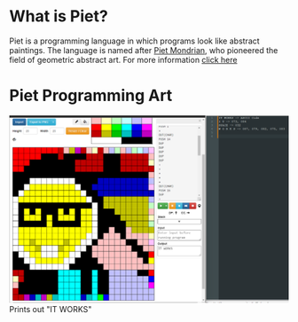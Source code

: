 # What is Piet?
Piet is a programming language in which programs look like abstract paintings. The language is named after [Piet Mondrian](http://www.ibiblio.org/wm/paint/auth/mondrian/), who pioneered the field of geometric abstract art. For more information [click here](https://www.dangermouse.net/esoteric/piet.html)

# Piet Programming Art
![Image of a nerd made in Piet](https://raw.githubusercontent.com/AAlarifi/PietProgrammingArt/main/itJustWorks/Nerd.png)
Prints out "IT WORKS"

